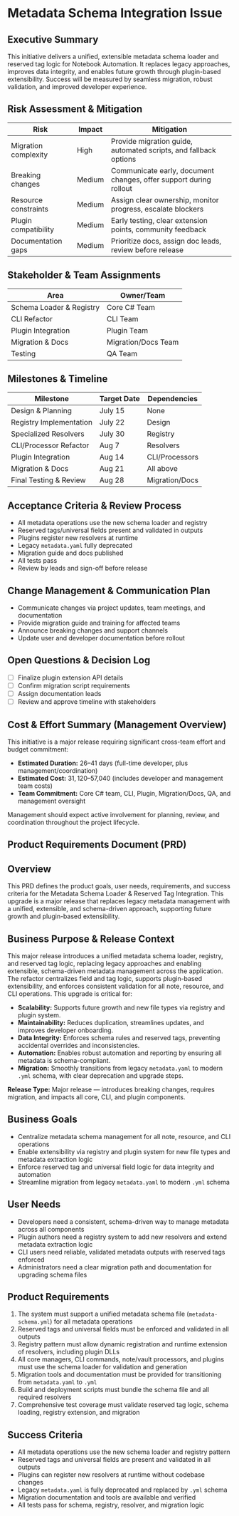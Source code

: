 # Metadata Schema Integration Issue

## Executive Summary

This initiative delivers a unified, extensible metadata schema loader and reserved tag logic for Notebook Automation. It replaces legacy approaches, improves data integrity, and enables future growth through plugin-based extensibility. Success will be measured by seamless migration, robust validation, and improved developer experience.

## Risk Assessment & Mitigation

| Risk | Impact | Mitigation |
|------|--------|------------|
| Migration complexity | High | Provide migration guide, automated scripts, and fallback options |
| Breaking changes | Medium | Communicate early, document changes, offer support during rollout |
| Resource constraints | Medium | Assign clear ownership, monitor progress, escalate blockers |
| Plugin compatibility | Medium | Early testing, clear extension points, community feedback |
| Documentation gaps | Medium | Prioritize docs, assign doc leads, review before release |

## Stakeholder & Team Assignments

| Area | Owner/Team |
|------|------------|
| Schema Loader & Registry | Core C# Team |
| CLI Refactor | CLI Team |
| Plugin Integration | Plugin Team |
| Migration & Docs | Migration/Docs Team |
| Testing | QA Team |

## Milestones & Timeline

| Milestone | Target Date | Dependencies |
|-----------|------------|--------------|
| Design & Planning | July 15 | None |
| Registry Implementation | July 22 | Design |
| Specialized Resolvers | July 30 | Registry |
| CLI/Processor Refactor | Aug 7 | Resolvers |
| Plugin Integration | Aug 14 | CLI/Processors |
| Migration & Docs | Aug 21 | All above |
| Final Testing & Review | Aug 28 | Migration/Docs |

## Acceptance Criteria & Review Process

- All metadata operations use the new schema loader and registry
- Reserved tags/universal fields present and validated in outputs
- Plugins register new resolvers at runtime
- Legacy `metadata.yaml` fully deprecated
- Migration guide and docs published
- All tests pass
- Review by leads and sign-off before release

## Change Management & Communication Plan

- Communicate changes via project updates, team meetings, and documentation
- Provide migration guide and training for affected teams
- Announce breaking changes and support channels
- Update user and developer documentation before rollout

## Open Questions & Decision Log

- [ ] Finalize plugin extension API details
- [ ] Confirm migration script requirements
- [ ] Assign documentation leads
- [ ] Review and approve timeline with stakeholders

## Cost & Effort Summary (Management Overview)

This initiative is a major release requiring significant cross-team effort and budget commitment:

- **Estimated Duration:** 26–41 days (full-time developer, plus management/coordination)
- **Estimated Cost:** $31,120–$57,040 (includes developer and management team costs)
- **Team Commitment:** Core C# team, CLI, Plugin, Migration/Docs, QA, and management oversight

Management should expect active involvement for planning, review, and coordination throughout the project lifecycle.

## Product Requirements Document (PRD)

## Overview

This PRD defines the product goals, user needs, requirements, and success criteria for the Metadata Schema Loader & Reserved Tag Integration. This upgrade is a major release that replaces legacy metadata management with a unified, extensible, and schema-driven approach, supporting future growth and plugin-based extensibility.

## Business Purpose & Release Context

This major release introduces a unified metadata schema loader, registry, and reserved tag logic, replacing legacy approaches and enabling extensible, schema-driven metadata management across the application. The refactor centralizes field and tag logic, supports plugin-based extensibility, and enforces consistent validation for all note, resource, and CLI operations. This upgrade is critical for:

- **Scalability:** Supports future growth and new file types via registry and plugin system.
- **Maintainability:** Reduces duplication, streamlines updates, and improves developer onboarding.
- **Data Integrity:** Enforces schema rules and reserved tags, preventing accidental overrides and inconsistencies.
- **Automation:** Enables robust automation and reporting by ensuring all metadata is schema-compliant.
- **Migration:** Smoothly transitions from legacy `metadata.yaml` to modern `.yml` schema, with clear deprecation and upgrade steps.

**Release Type:** Major release — introduces breaking changes, requires migration, and impacts all core, CLI, and plugin components.

## Business Goals

- Centralize metadata schema management for all note, resource, and CLI operations
- Enable extensibility via registry and plugin system for new file types and metadata extraction logic
- Enforce reserved tag and universal field logic for data integrity and automation
- Streamline migration from legacy `metadata.yaml` to modern `.yml` schema

## User Needs

- Developers need a consistent, schema-driven way to manage metadata across all components
- Plugin authors need a registry system to add new resolvers and extend metadata extraction logic
- CLI users need reliable, validated metadata outputs with reserved tags enforced
- Administrators need a clear migration path and documentation for upgrading schema files

## Product Requirements

1. The system must support a unified metadata schema file (`metadata-schema.yml`) for all metadata operations
2. Reserved tags and universal fields must be enforced and validated in all outputs
3. Registry pattern must allow dynamic registration and runtime extension of resolvers, including plugin DLLs
4. All core managers, CLI commands, note/vault processors, and plugins must use the schema loader for validation and generation
5. Migration tools and documentation must be provided for transitioning from `metadata.yaml` to `.yml`
6. Build and deployment scripts must bundle the schema file and all required resolvers
7. Comprehensive test coverage must validate reserved tag logic, schema loading, registry extension, and migration

## Success Criteria

- All metadata operations use the new schema loader and registry pattern
- Reserved tags and universal fields are present and validated in all outputs
- Plugins can register new resolvers at runtime without codebase changes
- Legacy `metadata.yaml` is fully deprecated and replaced by `.yml` schema
- Migration documentation and tools are available and verified
- All tests pass for schema, registry, resolver, and migration logic

